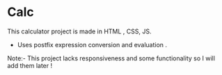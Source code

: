 # Calc

This calculator project is made in HTML , CSS, JS.

- Uses postfix expression conversion and evaluation .

Note:-
 This project lacks responsiveness and some functionality so I will add them later !
